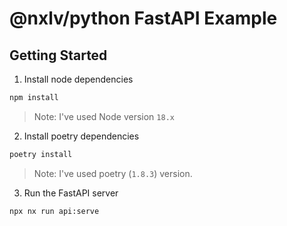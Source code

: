 # @nxlv/python FastAPI Example

## Getting Started

1. Install node dependencies

```bash
npm install
```

> Note: I've used Node version `18.x`

2. Install poetry dependencies

```bash
poetry install
```

> Note: I've used poetry (`1.8.3`) version.

3. Run the FastAPI server

```bash
npx nx run api:serve
```
